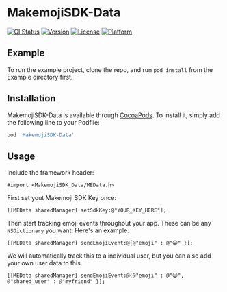 # MakemojiSDK-Data

[![CI Status](http://img.shields.io/travis/Makemoji/MakemojiSDK-Data.svg?style=flat)](https://travis-ci.org/Makemoji/MakemojiSDK-Data)
[![Version](https://img.shields.io/cocoapods/v/MakemojiSDK-Data.svg?style=flat)](http://cocoapods.org/pods/MakemojiSDK-Data)
[![License](https://img.shields.io/cocoapods/l/MakemojiSDK-Data.svg?style=flat)](http://cocoapods.org/pods/MakemojiSDK-Data)
[![Platform](https://img.shields.io/cocoapods/p/MakemojiSDK-Data.svg?style=flat)](http://cocoapods.org/pods/MakemojiSDK-Data)

## Example

To run the example project, clone the repo, and run `pod install` from the Example directory first.


## Installation

MakemojiSDK-Data is available through [CocoaPods](http://cocoapods.org). To install
it, simply add the following line to your Podfile:

```ruby
pod 'MakemojiSDK-Data'
```

## Usage

Include the framework header:
```
#import <MakemojiSDK_Data/MEData.h>
```

First set yout Makemoji SDK Key once:

```
[[MEData sharedManager] setSdkKey:@"YOUR_KEY_HERE"];
```

Then start tracking emoji events throughout your app. These can be any ```NSDictionary``` you want. Here's an example.

```   
[[MEData sharedManager] sendEmojiEvent:@{@"emoji" : @"😀" }];
```

We will automatically track this to a individual user, but you can also add your own user data to this.

```   
[[MEData sharedManager] sendEmojiEvent:@{@"emoji" : @"😀", @"shared_user" : @"myfriend" }];
```
